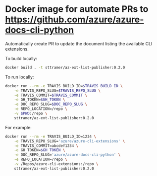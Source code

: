 # Docker image for automate PRs to https://github.com/azure/azure-docs-cli-python

Automatically create PR to update the document listing the available CLI extensions.

To build locally:

```bash
docker build . -t sttramer/az-ext-list-publisher:0.2.0
```

To run locally:

```bash
docker run --rm -e TRAVIS_BUILD_ID=$TRAVIS_BUILD_ID \
    -e TRAVIS_REPO_SLUG=$TRAVIS_REPO_SLUG \
    -e TRAVIS_COMMIT=$TRAVIS_COMMIT \
    -e GH_TOKEN=$GH_TOKEN \
    -e DOC_REPO_SLUG=$DOC_REPO_SLUG \
    -e REPO_LOCATION=/repo \
    -v $PWD:/repo \
    sttramer/az-ext-list-publisher:0.2.0
```

For example:

```bash
docker run --rm -e TRAVIS_BUILD_ID=1234 \
    -e TRAVIS_REPO_SLUG='azure/azure-cli-extensions' \
    -e TRAVIS_COMMIT=abcdef1234 \
    -e GH_TOKEN=$GH_TOKEN \
    -e DOC_REPO_SLUG='azure/azure-docs-cli-python' \
    -e REPO_LOCATION=/repo \
    -v /Repos/azure-cli-extensions:/repo \
    sttramer/az-ext-list-publisher:0.2.0
```
